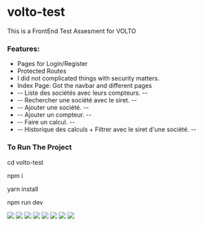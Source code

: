# volto-test
This is a FrontEnd Test Assesment for VOLTO

<h3>Features: </h3>
<ul>
<li>Pages for Login/Register</li>
<li>Protected Routes</li>
<li>I did not complicated things with security matters.</li>
<li>Index Page: Got the navbar and different pages</li>
<li> -- Liste des sociétés avec leurs compteurs. -- </li>
<li> -- Rechercher une société avec le siret. -- </li>
<li> -- Ajouter une société. -- </li>
<li> -- Ajouter un compteur. -- </li>
<li> -- Faire un calcul. -- </li>
<li> -- Historique des calculs + Filtrer avec le siret d'une société. -- </li>
</ul>

<h3>To Run The Project</h3>
<p>cd volto-test</p>
<p>npm i</p>
<p>yarn install</p>
<p>npm run dev</p>

<img src="https://user-images.githubusercontent.com/79547668/229862294-4891ccd9-4abf-43dc-8063-e93bce70a00c.PNG" />
<img src="https://user-images.githubusercontent.com/79547668/229862450-8052e4a4-9a07-4175-9a6b-5e2a513b5034.PNG" />
<img src="https://user-images.githubusercontent.com/79547668/230407367-a87e3aa5-3d56-412a-b61a-8bbaa2a588b2.PNG" />
<img src="https://user-images.githubusercontent.com/79547668/229862491-0a40a84a-b7ae-4e1f-a713-d1003b06c671.PNG" />
<img src="https://user-images.githubusercontent.com/79547668/229862505-7bfcad1f-513d-4daa-bd3e-900bb54f2d9a.PNG" />
<img src="https://user-images.githubusercontent.com/79547668/229862520-52f5c3ec-f709-4e6b-991a-cf68ce22dc12.PNG" />
<img src="https://user-images.githubusercontent.com/79547668/229862554-bafef731-5f89-4f2c-b68a-6f607b41e7a8.PNG" />
<img src="https://user-images.githubusercontent.com/79547668/229862374-48f2839a-e616-4855-8a1c-d8b95310db59.PNG" />
